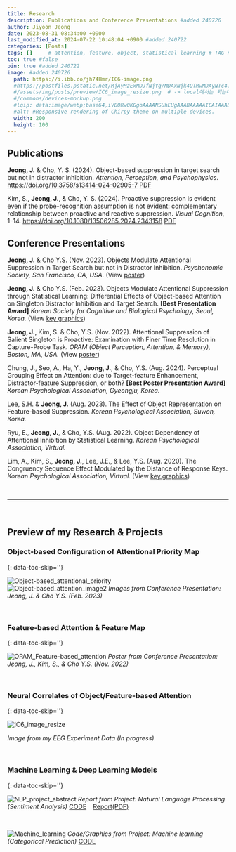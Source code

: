 ```yaml
---
title: Research
description: Publications and Conference Presentations #added 240726
author: Jiyoon Jeong
date: 2023-08-31 08:34:00 +0900
last_modified_at: 2024-07-22 10:48:04 +0900 #added 240722
categories: [Posts]
tags: []     # attention, feature, object, statistical learning # TAG names should always be lowercase 
toc: true #false
pin: true #added 240722
image: #added 240726
  path: https://i.ibb.co/jh74Hmr/IC6-image.png
  #https://postfiles.pstatic.net/MjAyMzExMDJfNjYg/MDAxNjk4OTMwMDAyNTc4.EMEx53EEuAZpE5yzNq1Ac5W-4GaA9WGAUI9dkvI7RHQg.vkdn5FyetlrZvstxYcYpknjruu7f_OKtLgMgvC2R4ukg.PNG.everyday357/IC6_image_resize.png #-> 안됨
  #/assets/img/posts/preview/IC6_image_resize.png  # -> local에서는 되는데 web에서는 안됨
  #/commons/devices-mockup.png
  #lqip: data:image/webp;base64,iVBORw0KGgoAAAANSUhEUgAAABAAAAAICAIAAAB/FOjAAAAA20lEQVR4nDWLS0pEQRAE81PV3aMwInp/vJQncC+Cw+Cvq1w8zUVAECSfnl9m6Dzyfvm8OOOz9H7t1wvern354N4NV87vMb9y/jhOUTMwXSkFYZJwIBMjsQq7QDGTI5wux92oYdxknaKnlFQxC6t6k05UUUSGc3QEHI9LIS1rBZdpRWEQt4ITa6MLAhxO07bjYaSldKQcsogGA0rkxt5Ak2wLlqRWnMcUaNu0RIIFG06MQjUAEhRBQmzG8iAgWSRIAmo02OwGcBwAggfCNAlRJPE/Qg0AzcPw1xr4BXsxQOZs3+fJAAAAAElFTkSuQmCC
  #alt: #Responsive rendering of Chirpy theme on multiple devices.
  width: 200
  height: 100
---
```


## Publications

**Jeong, J.** & Cho, Y. S. (2024). Object-based suppression in target search but not in distractor inhibition. _Attention, Perception, and Psychophysics_. https://doi.org/10.3758/s13414-024-02905-7 [PDF](https://drive.google.com/file/d/1osSD4dHbjY_AJguS3jf26dGYkud1BsyM/view?usp=drive_link)

Kim, S., **Jeong, J.**, & Cho, Y. S. (2024). Proactive suppression is evident even if the probe-recognition assumption is not evident: complementary relationship between proactive and reactive suppression. _Visual Cognition_, 1–14. https://doi.org/10.1080/13506285.2024.2343158 [PDF](https://drive.google.com/file/d/1BUKrlDzQapZAcuxPywuio0yhnGSJus9M/view?usp=sharing)



## Conference Presentations

**Jeong, J.** & Cho Y.S. (Nov. 2023). Objects Modulate Attentional Suppression in Target Search but not in Distractor Inhibition.
_Psychonomic Society, San Francisco, CA, USA._
(View [poster](https://drive.google.com/file/d/15M30X67miIs_Y1noZF_7Hu0oOvbdJOc6/view?usp=drive_link))

**Jeong, J.** & Cho Y.S. (Feb. 2023). Objects Modulate Attentional Suppression through Statistical Learning: Differential Effects of Object-based Attention on Singleton Distractor Inhibition and Target Search. **[Best Presentation Award]**
_Korean Society for Cognitive and Biological Psychology, Seoul, Korea._
(View [key graphics](http://JiyoonJeong-Archive.github.io/about/#object-based-configuration-of-attentional-priority-map))

**Jeong, J.**, Kim, S. & Cho, Y.S. (Nov. 2022). Attentional Suppression of Salient Singleton is Proactive: Examination with Finer Time Resolution in Capture-Probe Task.
_OPAM (Object Perception, Attention, & Memory), Boston, MA, USA._
(View [poster](https://drive.google.com/file/d/1VZJgTFxC979QPvNEGsK8ZtHcvkTwCiF0/view?usp=drive_link))

Chung, J., Seo, A., Ha, Y., **Jeong, J.**, & Cho, Y.S. (Aug. 2024). Perceptual Grouping Effect on Attention: due to Target-feature Enhancement, Distractor-feature Suppression, or both? **[Best Poster Presentation Award]**
_Korean Psychological Association, Gyeongju, Korea._

Lee, S.H. & **Jeong, J.** (Aug. 2023). The Effect of Object Representation on Feature-based Suppression.
_Korean Psychological Association, Suwon, Korea._

Ryu, E., **Jeong, J.**, & Cho, Y.S. (Aug. 2022). Object Dependency of Attentional Inhibition by Statistical Learning.
_Korean Psychological Association, Virtual._

Lim, A., Kim, S., **Jeong, J.**, Lee, J.E., & Lee, Y.S. (Aug. 2020). The Congruency Sequence Effect Modulated by the Distance of Response Keys.
_Korean Psychological Association, Virtual._
(View [key graphics](http://JiyoonJeong-Archive.github.io/posts/Projects/#attention--response-selection))

<br/>
<hr/>
<br/>

## Preview of my Research & Projects

### Object-based Configuration of Attentional Priority Map
{: data-toc-skip=''}

![Object-based_attentional_priority](https://i.ibb.co/9gNLh0d/Object-based-attentional-priority.png) <br/>
![Object-based_attention_image2](https://i.ibb.co/WFKfGsm/Object-based-attention-image2.png)
_Images from Conference Presentation: Jeong, J. & Cho Y.S. (Feb. 2023)_

<br/>

### Feature-based Attention & Feature Map
{: data-toc-skip=''}

![OPAM_Feature-based_attention](https://i.ibb.co/s5yF5Rm/OPAM-Feature-based-attention.png)
_Poster from Conference Presentation: Jeong, J., Kim, S., & Cho Y.S. (Nov. 2022)_

<br/>

### Neural Correlates of Object/Feature-based Attention
{: data-toc-skip=''}

![IC6_image_resize](https://i.ibb.co/jh74Hmr/IC6-image.png)

_Image from my EEG Experiment Data (In progress)_

<br/>

### Machine Learning & Deep Learning Models
{: data-toc-skip=''}

![NLP_project_abstract](https://i.ibb.co/GQXKfLH/NLP-project-abstract.png)
_Report from Project: Natural Language Processing (Sentiment Analysis)_ 
[CODE](https://github.com/JiyoonJeong-Archive/Project-Natural_Language_Processing) &ensp;
[Report(PDF)](https://drive.google.com/file/d/1tQriq04B8Ka4Udg3OOoFhZNoBu7S3ALT/view?usp=sharing)

<br/>

![Machine_learning](https://i.ibb.co/h76FKwZ/Machine-learning.png)
_Code/Graphics from Project: Machine learning (Categorical Prediction)_ 
[CODE](https://github.com/JiyoonJeong-Archive/Projects-Machine_Learning)